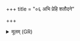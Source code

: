 +++
title = "०६ अभि प्रेहि शतौदने"

+++
<details><summary>मूलम् (GR)</summary>

अभि प्रेहि शतौदने  
यज्ञेनायज्वनस् तर ।  
आ देवयून् अरूरुहो  
यत्रादस् त्रिदिवं दिवः ॥
</details>